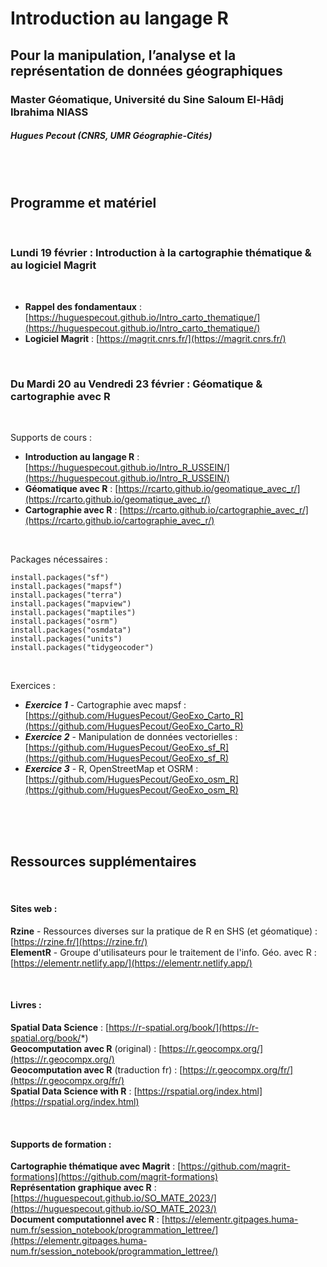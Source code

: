 # Introduction au langage R

## Pour la manipulation, l’analyse et la représentation de données géographiques

### Master Géomatique, Université du Sine Saloum El-Hâdj Ibrahima NIASS

##### Hugues Pecout (CNRS, UMR Géographie-Cités)

</br>

</br>


## Programme et matériel

</br>

### Lundi 19 février : **Introduction à la cartographie thématique & au logiciel Magrit** 

</br>

- **Rappel des fondamentaux** : [https://huguespecout.github.io/Intro_carto_thematique/](https://huguespecout.github.io/Intro_carto_thematique/)       
- **Logiciel Magrit** : [https://magrit.cnrs.fr/](https://magrit.cnrs.fr/)

</br>


### Du Mardi 20 au Vendredi 23 février : **Géomatique & cartographie avec R**

</br>

Supports de cours :

- **Introduction au langage R** : [https://huguespecout.github.io/Intro_R_USSEIN/](https://huguespecout.github.io/Intro_R_USSEIN/)     
- **Géomatique avec R** : [https://rcarto.github.io/geomatique_avec_r/](https://rcarto.github.io/geomatique_avec_r/)     
- **Cartographie avec R** : [https://rcarto.github.io/cartographie_avec_r/](https://rcarto.github.io/cartographie_avec_r/)    

</br>

Packages nécessaires :

    install.packages("sf")
    install.packages("mapsf")
    install.packages("terra")
    install.packages("mapview")
    install.packages("maptiles")
    install.packages("osrm")
    install.packages("osmdata")
    install.packages("units")
    install.packages("tidygeocoder")

</br>


Exercices :

- ***Exercice 1*** - Cartographie avec mapsf : [https://github.com/HuguesPecout/GeoExo_Carto_R](https://github.com/HuguesPecout/GeoExo_Carto_R)    
- ***Exercice 2*** - Manipulation de données vectorielles :[https://github.com/HuguesPecout/GeoExo_sf_R](https://github.com/HuguesPecout/GeoExo_sf_R)      
- ***Exercice 3*** - R, OpenStreetMap et OSRM :[https://github.com/HuguesPecout/GeoExo_osm_R](https://github.com/HuguesPecout/GeoExo_osm_R)    

</br>
</br>
</br>

## Ressources supplémentaires

</br>

#### Sites web :

**Rzine** - Ressources diverses sur la pratique de R en SHS (et géomatique) : [https://rzine.fr/](https://rzine.fr/)         
**ElementR** - Groupe d'utilisateurs pour le traitement de l'info. Géo. avec R : [https://elementr.netlify.app/](https://elementr.netlify.app/) 

</br>

#### Livres :

**Spatial Data Science** : [https://r-spatial.org/book/](https://r-spatial.org/book/*)     
**Geocomputation avec R** (original) : [https://r.geocompx.org/](https://r.geocompx.org/)         
**Geocomputation avec R** (traduction fr) : [https://r.geocompx.org/fr/](https://r.geocompx.org/fr/)         
**Spatial Data Science with R** : [https://rspatial.org/index.html](https://rspatial.org/index.html)     


</br>


#### Supports de formation :

**Cartographie thématique avec Magrit** : [https://github.com/magrit-formations](https://github.com/magrit-formations)        
**Représentation graphique avec R**  : [https://huguespecout.github.io/SO_MATE_2023/](https://huguespecout.github.io/SO_MATE_2023/)        
**Document computationnel avec R** : [https://elementr.gitpages.huma-num.fr/session_notebook/programmation_lettree/](https://elementr.gitpages.huma-num.fr/session_notebook/programmation_lettree/)        


</br>
</br>





